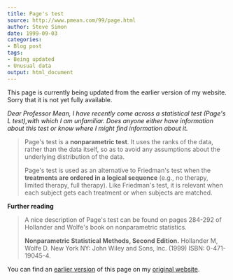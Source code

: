 ```yaml
---
title: Page's test
source: http://www.pmean.com/99/page.html
author: Steve Simon
date: 1999-09-03
categories:
- Blog post
tags:
- Being updated
- Unusual data
output: html_document
---
```


This page is currently being updated from the earlier version of my website. Sorry that it is not yet fully available.

*Dear Professor Mean, I have recently come across a statistical test
(Page's L test),with which I am unfamiliar. Does anyone either have
information about this test or know where I might find information about
it.*

> Page's test is a **nonparametric test**. It uses the ranks of the
> data, rather than the data itself, so as to avoid any assumptions
> about the underlying distribution of the data.
>
> Page's test is used as an alternative to Friedman's test when the
> **treatments are ordered in a logical sequence** (e.g., no therapy,
> limited therapy, full therapy). Like Friedman's test, it is relevant
> when each subject gets each treatment or when subjects are matched.

**Further reading**

> A nice description of Page's test can be found on pages 284-292 of
> Hollander and Wolfe's book on nonparametric statistics.
>
> **Nonparametric Statistical Methods, Second Edition.** Hollander M,
> Wolfe D. New York NY: John Wiley and Sons, Inc. (1999) ISBN:
> 0-471-19045-4.

You can find an [earlier version][sim1] of this page on my [original website][sim2].

[sim1]: http://www.pmean.com/99/page.html
[sim2]: http://www.pmean.com/original_site.html
